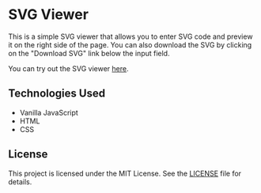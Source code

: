 # SVG Viewer

This is a simple SVG viewer that allows you to enter SVG code and preview it on the right side of the page. You can also download the SVG by clicking on the "Download SVG" link below the input field.

You can try out the SVG viewer [here](https://ronald-luo.github.io/svg-preview/).

## Technologies Used

- Vanilla JavaScript
- HTML
- CSS

## License

This project is licensed under the MIT License. See the [LICENSE](LICENSE) file for details.

